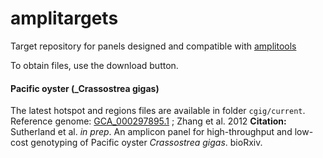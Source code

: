 # amplitargets
Target repository for panels designed and compatible with [amplitools](https://github.com/bensutherland/amplitools/)           

To obtain files, use the download button.       

#### Pacific oyster (_Crassostrea gigas)  ####
The latest hotspot and regions files are available in folder `cgig/current`.      
Reference genome: [GCA_000297895.1]() ; Zhang et al. 2012
**Citation:** Sutherland et al. *in prep*. An amplicon panel for high-throughput and low-cost genotyping of Pacific oyster *Crassostrea gigas*. bioRxiv.




